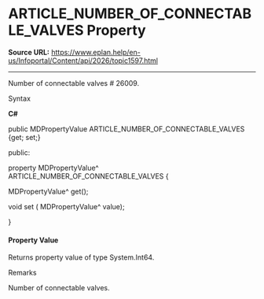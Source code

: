 # ARTICLE_NUMBER_OF_CONNECTABLE_VALVES Property

**Source URL:** https://www.eplan.help/en-us/Infoportal/Content/api/2026/topic1597.html

---

Number of connectable valves # 26009.

Syntax

**C#**



public MDPropertyValue ARTICLE_NUMBER_OF_CONNECTABLE_VALVES {get; set;}

public:

property MDPropertyValue^ ARTICLE_NUMBER_OF_CONNECTABLE_VALVES {

   MDPropertyValue^ get();

   void set (    MDPropertyValue^ value);

}


#### Property Value

Returns property value of type System.Int64.

Remarks

Number of connectable valves.
